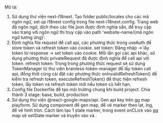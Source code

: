 Mô tả:
1. Sử dụng thư viện next-i18next. Tạo folder public/locales cho các mã ngôn ngữ, set up i18next config trong file next-i18next.config. 
Trang web đã ngôn ngữ, dịch theo các file json được định nghĩa sẵn, để truy cập vào trang với ngôn ngữ thì truy cập vào path 'website-name/{mã ngôn ngữ tương ứng}'.
2. Định nghĩa file request để call api, các phương thức trong useAuth để store token và refresh token vào cookie.
set token: Đăng nhập -> lấy token từ response -> set token vào cookie. Mỗi lần gọi các api khác, sử dụng phương thức privateRequest đã được định nghĩa để call api với token.
refresh token: Trong trong phương thức request sẽ sử dụng TokenManager từ thư viện brainless-token-manager để lấy token call api, đồng thời cũng cài đặt các phương thức onInvalidRefreshToken() để kiểm tra refresh token, executeRefreshToken() để thực hiện refresh token, lấy token và refresh token mới nếu token cũ hết hạn.
3. Config file Dockerfile để tạo môi trường chung khi build project. Chia thành 3 stage: base, build, production
4. Sử dụng thư viện @react-google-maps/api. Gen api key trên gg map playform. Sử dụng component <GoogleMap> để gen map, <Marker> để vẽ marker theo lat, lng, <Circle> để vẽ hình tròn. Cách làm tạo 1 state marker, trong event onCLick vào gg map sẽ setState marker và truyền vào <Marker> và <Circle>.
